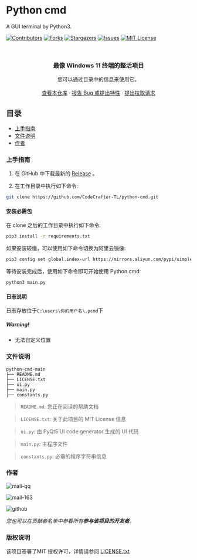 <!-- Best_README_template -->

# Python cmd

A GUI terminal by Python3.

[![Contributors][contributors-shield]][contributors-url]
[![Forks][forks-shield]][forks-url]
[![Stargazers][stars-shield]][stars-url]
[![Issues][issues-shield]][issues-url]
[![MIT License][license-shield]][license-url]

<br />

<p align="center">
  <h3 align="center">最像 Windows 11 终端的整活项目</h3>
  <p align="center">
    您可以通过目录中的信息来使用它。
    <br />
    <br />
    <a href="https://github.com/codecrafter-tl/python-cmd">查看本仓库</a>
    ·
    <a href="https://github.com/codecrafter-tl/python-cmd/issues">报告 Bug 或提出特性</a>
    ·
    <a href="https://github.com/codecrafter-tl/python-cmd/pulls">提出拉取请求</a>
  </p>


## 目录

- [上手指南](#上手指南)
- [文件说明](#文件说明)
- [作者](#作者)

### 上手指南
1. 在 GitHub 中下载最新的 [Release](https://github.com/CodeCrafter-TL/python-cmd/releases) 。

2. 在工作目录中执行如下命令:
```bash
git clone https://github.com/CodeCrafter-TL/python-cmd.git
```
#### 安装必需包
在 clone 之后的工作目录中执行如下命令:
```bash
pip3 install -r requirements.txt
```
如果安装较慢，可以使用如下命令切换为阿里云镜像:
```bash
pip3 config set global.index-url https://mirrors.aliyun.com/pypi/simple
```
等待安装完成后，使用如下命令即可开始使用 Python cmd:
```bash
python3 main.py
```

#### 日志说明
日志存放位于`C:\users\你的用户名\.pcmd`下
##### Warning!
- 无法自定义位置


### 文件说明

```
python-cmd-main
├── README.md
├── LICENSE.txt
├── ui.py
├── main.py
├── constants.py
```
> `README.md`: 您正在阅读的帮助文档

> `LICENSE.txt`: 关于此项目的 MIT License 信息

> `ui.py`: 由 PyQt5 UI code generator 生成的 UI 代码

> `main.py`: 主程序文件

> `constants.py`: 必需的程序字符串信息

### 作者

![mail-qq](https://img.shields.io/badge/email_qq-1825456084@qq.com-aqua)

![mail-163](https://img.shields.io/badge/email_163-CodeCrafterTL@163.com-red)

![github](https://img.shields.io/badge/GitHub-CodeCrafterTL-green?logo=github)

*您也可以在贡献者名单中参看所有**参与该项目的开发者**。*

### 版权说明

该项目签署了MIT 授权许可，详情请参阅 [LICENSE.txt](https://github.com/codecrafter-tl/python-cmd//LICENSE.txt)

[project-path]:codecrafter-tl/python-cmd
[contributors-shield]: https://img.shields.io/github/contributors/codecrafter-tl/python-cmd.svg?style=square
[contributors-url]: https://github.com/codecrafter-tl/python-cmd/graphs/contributors
[forks-shield]: https://img.shields.io/github/forks/codecrafter-tl/python-cmd.svg?style=square
[forks-url]: https://github.com/codecrafter-tl/python-cmd/network/members
[stars-shield]: https://img.shields.io/github/stars/codecrafter-tl/python-cmd.svg?style=square
[stars-url]: https://github.com/codecrafter-tl/python-cmd/stargazers
[issues-shield]: https://img.shields.io/github/issues/codecrafter-tl/python-cmd.svg?style=square
[issues-url]: https://img.shields.io/github/issues/codecrafter-tl/python-cmd.svg
[license-shield]: https://img.shields.io/github/license/codecrafter-tl/python-cmd.svg?style=square
[license-url]: https://github.com/codecrafter-tl/python-cmd/blob/master/LICENSE.txt
